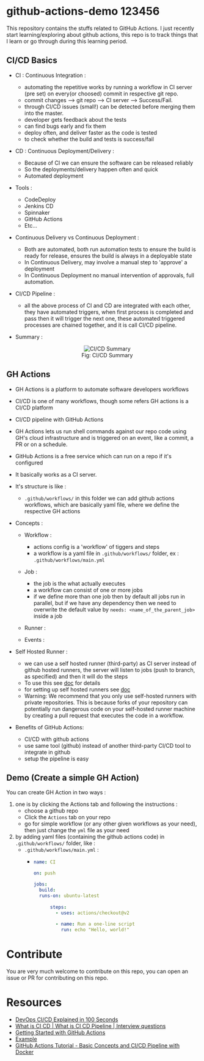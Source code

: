 # github-actions-demo 123456

This repository contains the stuffs related to GitHub Actions. I just recently start learning/exploring about github actions, this repo is to track things that I learn or go through during this learning period.

## CI/CD Basics

* CI : Continuous Integration : 
    * automating the repetitive works by running a workflow in CI server (pre set) on every(or choosed) commit in respective git repo.
    * commit changes --> git repo --> CI server --> Success/Fail.
    * through CI/CD issues (small!) can be detected before merging them into the master.
    * developer gets feedback about the tests
    * can find bugs early and fix them
    * deploy often, and deliver faster as the code is tested
    * to check whether the build and tests is success/fail
    
* CD : Continuous Deployment/Delivery : 
    * Because of CI we can ensure the software can be released reliably
    * So the deployments/delivery happen often and quick
    * Automated deployment
    
* Tools :
    - CodeDeploy
    - Jenkins CD
    - Spinnaker
    - GitHub Actions
    - Etc...
    
* Continuous Delivery vs Continuous Deployment :
    - Both are automated, both run automation tests to ensure the build is ready for release, ensures the build is always in a deployable state
    - In Continuous Delivery, may involve a manual step to 'approve' a deployment
    - In Continuous Deployment no manual intervention of approvals, full automation.

* CI/CD Pipeline :
    - all the above process of CI and CD are integrated with each other, they have automated triggers, when first process is completed and pass then it will trigger the next one, these automated triggered processes are chained together, and it is call CI/CD pipeline.

* Summary :
  <figure align="center">
    <img alt="CI/CD Summary" src="/images/ci-cd-summary.png">
    <figcaption align="center">Fig: CI/CD Summary</figcaption>
  </figure>
    

## GH Actions

- GH Actions is a platform to automate software developers workflows
- CI/CD is one of many workflows, though some refers GH actions is a CI/CD platform  
- CI/CD pipeline with GitHub Actions
- GH Actions lets us run shell commands against our repo code using GH's cloud infrastructure and is triggered on an event, like a commit, a PR or on a schedule.
- GitHub Actions is a free service which can run on a repo if it's configured
- It basically works as a CI server.
- It's structure is like :
  - `.github/workflows/` in this folder we can add github actions workflows, which are basically yaml file, where we define the respective GH actions
- Concepts :
  - Workflow :
    - actions config is a 'workflow' of tiggers and steps
    - a workflow is a yaml file in `.github/workflows/` folder, ex : `.github/workflows/main.yml`
  - Job :
    - the job is the what actually executes
    - a workflow can consist of one or more jobs
    - if we define more than one job then by default all jobs run in parallel, but if we have any dependency then we need to overwrite the default value by `needs: <name_of_the_parent_job>` inside a job
  - Runner :
  
  - Events :

- Self Hosted Runner :
  - we can use a self hosted runner (third-party) as CI server instead of github hosted runners, the server will listen to jobs (push to branch, as specified) and then it will do the steps
  - To use this see [doc](https://docs.github.com/en/actions/hosting-your-own-runners/about-self-hosted-runners) for details
  - for setting up self hosted runners see [doc](https://docs.github.com/en/actions/hosting-your-own-runners/adding-self-hosted-runners)
  - Warning: We recommend that you only use self-hosted runners with private repositories. This is because forks of your repository can potentially run dangerous code on your self-hosted runner machine by creating a pull request that executes the code in a workflow.

- Benefits of GitHub Actions:
  - CI/CD with github actions
  - use same tool (github) instead of another third-party CI/CD tool to integrate in github
  - setup the pipeline is easy
  

## Demo (Create a simple GH Action)

You can create GH Action in two ways : 

1. one is by clicking the Actions tab and following the instructions : 
    - choose a github repo
    - Click the `Actions` tab on your repo
    - go for simple workflow (or any other given workflows as your need), then just change the `yml` file as your need
2. by adding yaml files (containing the github actions code) in `.github/workflows/` folder, like :
    - `.github/workflows/main.yml` : 
      - ```yaml
        name: CI
        
        on: push
        
        jobs:
          build:
          runs-on: ubuntu-latest
          
              steps:
                - uses: actions/checkout@v2
          
                - name: Run a one-line script
                  run: echo "Hello, world!"
        ```

# Contribute

You are very much welcome to contribute on this repo, you can open an issue or PR for contributing on this repo. 

# Resources 

- [DevOps CI/CD Explained in 100 Seconds](https://www.youtube.com/watch?v=scEDHsr3APg)
- [What is CI CD | What is CI CD Pipeline | Interview questions](https://www.youtube.com/watch?v=k2aNsQKwyOo)
- [Getting Started with GitHub Actions](https://www.youtube.com/watch?v=KUxg-7U9EKM)
- [Example](https://dev.to/michaelcurrin/intro-tutorial-to-ci-cd-with-github-actions-2ba8)
- [GitHub Actions Tutorial - Basic Concepts and CI/CD Pipeline with Docker](https://www.youtube.com/watch?v=R8_veQiYBjI)

